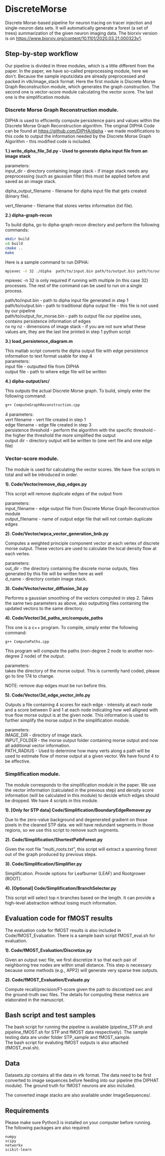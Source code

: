 # DiscreteMorse
Discrete Morse-based pipeline for neuron tracing on tracer injection and single-neuron data sets. It will automatically generate a forest (a set of trees) summarization of the given neuron imaging data. The biorxiv version is on https://www.biorxiv.org/content/10.1101/2020.03.21.000323v1. 

## Step-by-step workflow

Our pipeline is divided in three modules, which is a little different from the paper. In the paper, we have so-called preprocessing module, here we don't. Because the sample inputs/data are already preprocessed and packed in vtk/image_stack format. Here the first module is Discrete Morse Graph Reconstruction module,  which generates the graph construction. The second one is vector-score module calculating the vector score. The last one is the simplification module.

### Discrete Morse Graph Reconstruction module.

DIPHA is used to efficiently compute persistence pairs and values within the Discrete Morse Graph Reconstruction algorithm.  The original DIPHA Code can be found at https://github.com/DIPHA/dipha - we made modifications to this code to output the information needed by the Discrete Morse Graph Algorithm - this modified code is included.

**1.) write_dipha_file_3d.py - Used to generate dipha input file from an image stack** 

parameters:  
input_dir - directory containing image stack - if image stack needs  any preprocessing (such as gaussian filter) this must be applied before and saved as an image stack.

dipha_output_filename - filename for dipha input file that gets created (binary file).

vert_filename - filename that stores vertex information (txt file).

**2.) dipha-graph-recon**

To build dipha, go to dipha-graph-recon directory and perform the following commands:  
```bash
mkdir build  
cd build  
cmake ..  
make  
```

Here is a sample command to run DIPHA:  
```bash
mpiexec -n 32 ./dipha  path/to/input.bin path/to/output.bin path/to/output_for_morse.bin nx ny nz
```

mpiexec -n 32 is only required if running with multiple (in this case 32) processes. The rest of the command can be used to run on a single process.

path/to/input.bin - path to dipha input file generated in step 1  
path/to/output.bin - path to traditional dipha output file - this file is not used by our pipeline  
path/to/output_for_morse.bin - path to output file our pipeline uses, contains persistence information of edges  
nx ny nz - dimensions of image stack - if you are not sure what these values are, they are the last line printed in step 1 python script  

**3.) load_persistence_diagram.m**

This matlab script converts the dipha output file with edge persistence information to text format usable for step 4  
parameters:  
input file - outputted file from DIPHA  
output file - path to where edge file will be written  

**4.) dipha-output/src/** 

This outputs the actual Discrete Morse graph.  To build, simply enter the following command:  
```bash
g++ ComputeGraphReconstruction.cpp  
```

4 parameters:  
vert filename - vert file created in step 1  
edge filename - edge file created in step 3  
persistence threshold - perform the algorithm with the specific threshold - the higher the threshold the more simplified the output  
output dir - directory output will be written to (one vert file and one edge file)  


### Vector-score module. 
The module is used for calculating the vector scores. We have five scripts in total and will be introduced in order.

**1). Code/Vector/remove_dup_edges.py** 

This script will remove duplicate edges of the output from

parameters:  
input_filename - edge output file from Discrete Morse Graph Reconstruction module  
output_filename - name of output edge file that will not contain duplicate edges

**2). Code/Vector/wpca_vector_generation_bnb.py**

Computes a weighted principle component vector at each vertex of discrete morse output.  These vectors are used to calculate the local density flow at each vertex.

parameters:  
out_dir - the directory containing the discrete morse outputs, files generated by this file will be written here as well  
d_name - directory contain image stack.

**3). Code/Vector/vector_diffusion_3d.py**

Performs a gaussian smoothing of the vectors computed in step 2.  Takes the same two parameters as above, also outputting files containing the updated vectors to the same directory.

**4). Code/Vector/3d_paths_src/compute_paths**  

This one is a c++ program.  To compile, simply enter the following command: 
```bash
g++ ComputePaths.cpp 
```

This program will compute the paths (non-degree 2 node to another non-degree 2 node) of the output.

parameters:  
takes the directory of the morse output.  This is currently hard coded, please go to line 174 to change.

NOTE: remove dup edges must be run before this.

**5). Code/Vector/3d_edge_vector_info.py**

Outputs a file containing 4 scores for each edge - intensity at each node and a score between 0 and 1 at each node indicating how well alligned with true flow morse output is at the given node.  This information is used to further simplify the morse output in the simplification module.

parameters:  
IMAGE_DIR - directory of image stack.  
INPUT_FOLDER - the morse output folder containing morse output and now all additional vector information.  
PATH_RADIUS - Used to determine how many verts along a path will be used to estimate flow of morse output at a given vector.  We have found 4 to be effective.

### Simplification module.
The module corresponds to the simplification module in the paper. We use the vector information (calculated in the previous step) and density score information (will be calculated in this module) to decide which edges should be dropped. We have 4 scripts in this module.

**1). [Only for STP data] Code/Simplification/BoundaryEdgeRemover.py**

Due to the zero-value background and degenerated gradient on those pixels in the cleaned STP data. we will have redundant segments in those regions, so we use this script to remove such segments.

**2). Code/Simplification/ShortestPathForest.py**  

Given the root file "multi_roots.txt", this script will extract a spanning forest out of the graph produced by previous steps.

**3). Code/Simplification/Simplifier.py**  

Simplification. Provide options for Leafburner (LEAF) and Rootgrower (ROOT).

**4). [Optional]  Code/Simplification/BranchSelector.py** 

This script will select top n branches based on the length. It can provide a high-level abstraction without losing much information.

## Evaluation code for fMOST results
The evaluation code for fMOST results is also included in Code/fMOST_Evaluation. There is a sample bash script fMOST_eval.sh for evaluation.  

**1). Code/fMOST_Evaluation/Discretize.py**  

Given an output swc file, we first discretize it so that each pair of neighboring tree nodes are within small distance. This step is necessary because some methods (e.g., APP2) will generate very sparse tree outputs.

**2). Code/fMOST_Evaluation/Evaluate.py**

Compute recall/precision/F1-score given the path to discretized swc and the ground-truth swc files. The details for computing these metrics are elaborated in the manuscript.

## Bash script and test samples
The bash script for running the pipeline is available (pipeline_STP.sh and pipeline_fMOST.sh for STP and fMOST data respectively). The sample testing data are under folder STP_sample and fMOST_sample.  
The bash script for evaluting fMOST outputs is also attached (fMOST_eval.sh).

## Data
Datasets.zip contains all the data in vtk format. The data need to be first converted to image sequences before feeding into our pipeline (the DIPHAT module). The ground truth for fMOST neurons are also included.

The converted image stacks are also available under ImageSequences/.

## Requirements
Please make sure Python3 is installed on your computer before running.
The following packages are also required:  
```
numpy  
scipy  
networkx  
scikit-learn  
```
